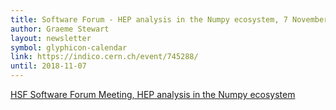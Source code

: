 ```yaml
---
title: Software Forum - HEP analysis in the Numpy ecosystem, 7 November 2018
author: Graeme Stewart
layout: newsletter
symbol: glyphicon-calendar
link: https://indico.cern.ch/event/745288/
until: 2018-11-07
---
```


[HSF Software Forum Meeting, HEP analysis in the Numpy ecosystem](https://indico.cern.ch/event/745288/)

